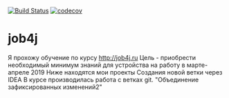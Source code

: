 [![Build Status](https://travis-ci.org/Rodriguez111/job4j.svg?branch=travisfix)](https://travis-ci.org/Rodriguez111/job4j)
[![codecov](https://codecov.io/gh/Rodriguez111/job4j/branch/master/graph/badge.svg)](https://codecov.io/gh/Rodriguez111/job4j)


# job4j
Я прохожу обучение по курсу  http://job4j.ru
Цель - приобрести необходимый минимум знаний для устройства на работу в марте-апреле 2019
Ниже находятся мои проекты
Создания новой ветки через IDEA
В курсе производилась работа с ветках git.
 "Объединение зафиксированных изменений2"